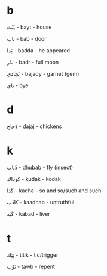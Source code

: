 # b

بَيْت - bayt - house

باب - bab - door

بَدا - badda - he appeared

بَدْر - badr - full moon

بَجادي - bajady - garnet (gem)

باي - bye

# d

دَجاج - dajaj - chickens

# k

ذُباب - dhubab - fly (insect)

كوداك - kudak - kodak

كَذا - kadha - so and so/such and such

كاذَب - kaadhab - untruthful

كَبَد - kabad - liver

# t

تِتِك - titik - tic/trigger

تَوْب - tawb - repent
